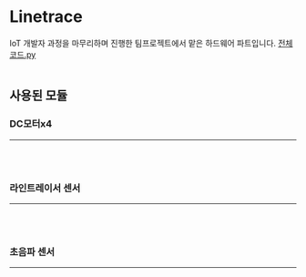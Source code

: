 # Linetrace
IoT 개발자 과정을 마무리하며 진행한 팀프로젝트에서 맡은 하드웨어 파트입니다.
[전체코드.py](https://github.com/HongryeolSeong/StudyRaspberryPi21/blob/main/Linetrace/mqtt/mqtt06.py)
<br/>
<br/>

## 사용된 모듈
### DC모터x4
---
<br/>
<br/>

### 라인트레이서 센서
---
<br/>
<br/>

### 초음파 센서
---
<br/>
<br/>

